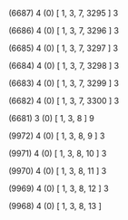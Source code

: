(6687) 4 (0) [ 1, 3, 7, 3295 ] 3 


(6686) 4 (0) [ 1, 3, 7, 3296 ] 3 


(6685) 4 (0) [ 1, 3, 7, 3297 ] 3 


(6684) 4 (0) [ 1, 3, 7, 3298 ] 3 


(6683) 4 (0) [ 1, 3, 7, 3299 ] 3 


(6682) 4 (0) [ 1, 3, 7, 3300 ] 3 


(6681) 3 (0) [ 1, 3, 8 ] 9 


(9972) 4 (0) [ 1, 3, 8, 9 ] 3 


(9971) 4 (0) [ 1, 3, 8, 10 ] 3 


(9970) 4 (0) [ 1, 3, 8, 11 ] 3 


(9969) 4 (0) [ 1, 3, 8, 12 ] 3 


(9968) 4 (0) [ 1, 3, 8, 13 ]  

